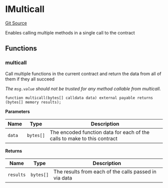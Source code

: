 # IMulticall
[Git Source](https://github.com/KYRDTeam/ilo-contracts/blob/0939257443ab7b868ff7f798a9104a43c7166792/src/interfaces/IMulticall.sol)

Enables calling multiple methods in a single call to the contract


## Functions
### multicall

Call multiple functions in the current contract and return the data from all of them if they all succeed

*The `msg.value` should not be trusted for any method callable from multicall.*


```solidity
function multicall(bytes[] calldata data) external payable returns (bytes[] memory results);
```
**Parameters**

|Name|Type|Description|
|----|----|-----------|
|`data`|`bytes[]`|The encoded function data for each of the calls to make to this contract|

**Returns**

|Name|Type|Description|
|----|----|-----------|
|`results`|`bytes[]`|The results from each of the calls passed in via data|


